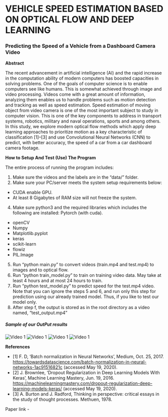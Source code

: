 # **VEHICLE SPEED ESTIMATION BASED ON OPTICAL FLOW AND DEEP LEARNING**
### **Predicting the Speed of a Vehicle from a Dashboard Camera Video**
**Abstract**

The recent advancement in artificial intelligence (AI) and the rapid increase in the computation ability of modern computers has boosted capacities in solving problems. One of the goals of computer science is to enable computers see like humans. This is somewhat achieved through image and video processing. Videos come with a great amount of information, analyzing them enables us to handle problems such as motion detection and tracking as well as speed estimation. Speed estimation of moving object from video camera is one of the most important subject to study in computer vision. This is one of the key components to address in transport systems, robotics, military and naval operations, sports and among others. In this study, we explore modern optical flow methods which apply deep learning approaches to prioritize motion as a key characteristic of classification [1]–[3] and use Convolutional Neural Networks (CNN) to predict, with better accuracy, the speed of a car from a car dashboard camera footage.
 
**How to Setup And Test (Use) The Program**
 
  The entire process of running the program includes:
1.  Make sure the videos and the labels are in the “data/” folder.
2.  Make sure your PC/server meets the system setup requirements below:
- CUDA enable GPU.
- At least 8 Gigabytes of RAM size will not freeze the system.
4.  Make sure python3 and the required libraries which includes the following are installed:
    Pytorch (with cuda).
- openCV
- Numpy
- Matplotlib.pyplot
- keras
- scikit-learn
- flowiz
- PIL.Image
5. Run “python main.py” to convert videos (train.mp4 and test.mp4) to images and to optical flow.
6. Run “python train_model.py” to train on training video data. May take at least 4 hours and at most 24 hours to train.
7. Run “python test_model.py” to predict speed for the test.mp4 video. Note that you can ignore the steps 5 and 6, and run only this step for prediction using our already trained model. Thus, if you like to test our model only.
8. After step f, the output is stored as in the root directory as a video named, “test_output.mp4”

##### Sample of our OutPut results
![Video 1](https://github.com/jizzel/speed-prediction/blob/master/OutputSample/1.gif)
![Video 1](https://github.com/jizzel/speed-prediction/blob/master/OutputSample/2.gif)
![Video 1](https://github.com/jizzel/speed-prediction/blob/master/OutputSample/3.gif)
![Video 1](https://github.com/jizzel/speed-prediction/blob/master/OutputSample/4.gif)

**References**
- [1]	F. D, ‘Batch normalization in Neural Networks’, Medium, Oct. 25, 2017. https://towardsdatascience.com/batch-normalization-in-neural-networks-1ac91516821c (accessed May 19, 2020).
- [2]	J. Brownlee, ‘Dropout Regularization in Deep Learning Models With Keras’, Machine Learning Mastery, Jun. 19, 2016. https://machinelearningmastery.com/dropout-regularization-deep-learning-models-keras/ (accessed May 19, 2020).
- [3]	A. Burton and J. Radford, Thinking in perspective: critical essays in the study of thought processes. Methuen, 1978.

Paper link - 
